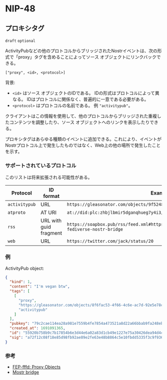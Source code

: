 NIP-48
======

プロキシタグ
----------

`draft` `optional`

ActivityPubなどの他のプロトコルからブリッジされたNostrイベントは、次の形式で「proxy」タグを含めることによってソース オブジェクトにリンクバックできる。

```
["proxy", <id>, <protocol>]
```

背景:

- `<id>` はソース オブジェクトのIDである。 IDの形式はプロトコルによって異なる。 IDはプロトコルに関係なく、普遍的に一意である必要がある。
- `<protocol>` はプロトコルの名前である。 例 `"activitypub"`。

クライアントはこの情報を使用して、他のプロトコルからブリッジされた重複したコンテンツを調整したり、ソース オブジェクトへのリンクを表示したりできる。

プロキシタグはあらゆる種類のイベントに追加できる。これにより、イベントがNostrプロトコル上で発生したものではなく、Web上の他の場所で発生したことを示す。

### サポートされているプロトコル

このリストは将来拡張される可能性がある。

| Protocol | ID format | Example |
| -------- | --------- | ------- |
| `activitypub` | URL | `https://gleasonator.com/objects/9f524868-c1a0-4ee7-ad51-aaa23d68b526` |
| `atproto` | AT URI | `at://did:plc:zhbjlbmir5dganqhueg7y4i3/app.bsky.feed.post/3jt5hlibeol2i` |
| `rss` | URL with guid fragment | `https://soapbox.pub/rss/feed.xml#https%3A%2F%2Fsoapbox.pub%2Fblog%2Fmostr-fediverse-nostr-bridge` |
| `web` | URL | `https://twitter.com/jack/status/20` |

### 例

ActivityPub object:

```json
{
  "kind": 1,
  "content": "I'm vegan btw",
  "tags": [
    [
      "proxy",
      "https://gleasonator.com/objects/8f6fac53-4f66-4c6e-ac7d-92e5e78c3e79",
      "activitypub"
    ]
  ],
  "pubkey": "79c2cae114ea28a981e7559b4fe7854a473521a8d22a66bbab9fa248eb820ff6",
  "created_at": 1691091365,
  "id": "55920b758b9c7b17854b6e3d44e6a02a83d1cb49e1227e75a30426dea94d4cb2",
  "sig": "a72f12c08f18e85d98fb92ae89e2fe63e48b8864c5e10fbdd5335f3c9f936397a6b0a7350efe251f8168b1601d7012d4a6d0ee6eec958067cf22a14f5a5ea579"
}
```

### 参考

- [FEP-fffd: Proxy Objects](https://codeberg.org/fediverse/fep/src/branch/main/fep/fffd/fep-fffd.md)
- [Mostr bridge](https://mostr.pub/)